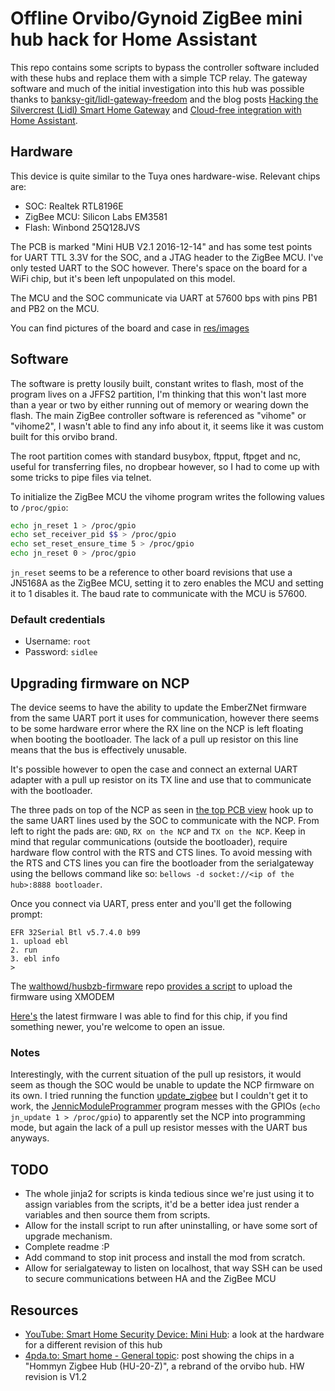 # Offline Orvibo/Gynoid ZigBee mini hub hack for Home Assistant

This repo contains some scripts to bypass the controller software
included with these hubs and replace them with a simple TCP relay.
The gateway software and much of the initial investigation into
this hub was possible thanks to [banksy-git/lidl-gateway-freedom](
https://github.com/banksy-git/lidl-gateway-freedom) and the blog
posts [Hacking the Silvercrest (Lidl) Smart Home Gateway](
https://paulbanks.org/projects/lidl-zigbee/) and
[Cloud-free integration with Home Assistant](
https://paulbanks.org/projects/lidl-zigbee/ha/).

## Hardware

This device is quite similar to the Tuya ones hardware-wise. Relevant chips are:

* SOC: Realtek RTL8196E
* ZigBee MCU: Silicon Labs EM3581
* Flash: Winbond 25Q128JVS

The PCB is marked "Mini HUB V2.1 2016-12-14" and has some test points for
UART TTL 3.3V for the SOC, and a JTAG header to the ZigBee MCU. I've only tested
UART to the SOC however. There's space on the board for a WiFi chip, but it's
been left unpopulated on this model.

The MCU and the SOC communicate via UART at 57600 bps with pins PB1 and PB2
on the MCU.

You can find pictures of the board and case in [res/images](./res/images/)

## Software

The software is pretty lousily built, constant writes to flash, most of the program
lives on a JFFS2 partition, I'm thinking that this won't last more than a year or two
by either running out of memory or wearing down the flash. The main ZigBee controller
software is referenced as "vihome" or "vihome2", I wasn't able to find any info
about it, it seems like it was custom built for this orvibo brand.

The root partition comes with standard busybox, ftpput, ftpget and nc, useful for
transferring files, no dropbear however, so I had to come up with some tricks to pipe
files via telnet.

To initialize the ZigBee MCU the vihome program writes the following values to
`/proc/gpio`:

```sh
echo jn_reset 1 > /proc/gpio
echo set_receiver_pid $$ > /proc/gpio
echo set_reset_ensure_time 5 > /proc/gpio
echo jn_reset 0 > /proc/gpio
```

`jn_reset` seems to be a reference to other board revisions that use a JN5168A
as the ZigBee MCU, setting it to zero enables the MCU and setting it to 1 disables
it. The baud rate to communicate with the MCU is 57600.

### Default credentials

* Username: `root`
* Password: `sidlee`

## Upgrading firmware on NCP

The device seems to have the ability to update the EmberZNet firmware from the same
UART port it uses for communication, however there seems to be some hardware error
where the RX line on the NCP is left floating when booting the bootloader.
The lack of a pull up resistor on this line means that the bus is effectively
unusable.

It's possible however to open the case and connect an external UART adapter with
a pull up resistor on its TX line and use that to communicate with the bootloader.

The three pads on top of the NCP as seen in [the top PCB view](res/images/pcb_top_1.png)
hook up to the same UART lines used by the SOC to communicate with the NCP.
From left to right the pads are: `GND`, `RX on the NCP` and `TX on the NCP`.
Keep in mind that regular communications (outside the bootloader), require
hardware flow control with the RTS and CTS lines. To avoid messing with the
RTS and CTS lines you can fire the bootloader from the serialgateway using
the bellows command like so: `bellows -d socket://<ip of the hub>:8888 bootloader`.

Once you connect via UART, press enter and you'll get the following prompt:

```
EFR 32Serial Btl v5.7.4.0 b99
1. upload ebl
2. run
3. ebl info
> 
```

The [walthowd/husbzb-firmware](https://github.com/walthowd/husbzb-firmware/tree/master)
repo [provides a script](
https://github.com/walthowd/husbzb-firmware/blob/d6a512ccb2d770d4fdabdc27805ddd68fde96988/ncp.py#L339)
to upload the firmware using XMODEM

[Here's](
https://github.com/grobasoz/zigbee-firmware/blob/a43872cf19a078712add54b34ecb44cd31ee6b46/EM3581/NCP_USW_EM3581-LR_678-57k6.ebl)
the latest firmware I was able to find for this chip, if you find something newer,
you're welcome to open an issue.

### Notes

Interestingly, with the current situation of the pull up resistors, it would seem
as though the SOC would be unable to update the NCP firmware on its own. I tried
running the function [update_zigbee](
res/dump/flash/from_mtd/mtdblock2-extracted/ProgramFiles/usr/local/bin/upgrade_functions.sh#L89-L116)
but I couldn't get it to work, the [JennicModuleProgrammer](
res/dump/flash/from_mtd/mtdblock2-extracted/ProgramFiles/usr/local/bin/JennicModuleProgrammer)
program messes with the GPIOs (`echo jn_update 1 > /proc/gpio`) to apparently set
the NCP into programming mode, but again the lack of a pull up resistor messes
with the UART bus anyways.

## TODO

* The whole jinja2 for scripts is kinda tedious since we're just using it to
  assign variables from the scripts, it'd be a better idea just render a variables
  and then source them from scripts.
* Allow for the install script to run after uninstalling, or have some sort of
  upgrade mechanism.
* Complete readme :P
* Add command to stop init process and install the mod from scratch.
* Allow for serialgateway to listen on localhost, that way SSH can be used
  to secure communications between HA and the ZigBee MCU

## Resources

* [YouTube: Smart Home Security Device: Mini Hub](
  https://www.youtube.com/watch?v=MCF9CpP_XHo): a look at the hardware
  for a different revision of this hub
* [4pda.to: Smart home - General topic](
  https://4pda.to/forum/index.php?showtopic=789600&st=3760#entry104809531):
  post showing the chips in a "Hommyn Zigbee Hub (HU-20-Z)", a rebrand of the
  orvibo hub. HW revision is V1.2
